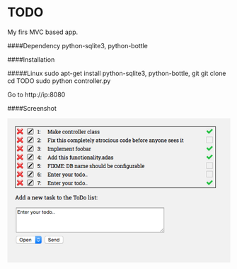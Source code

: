 TODO
======
My firs MVC based app. 

####Dependency
python-sqlite3, python-bottle

####Installation

#####Linux
    sudo apt-get install python-sqlite3, python-bottle, git
    git clone
    cd TODO
    sudo python controller.py

Go to http://ip:8080

####Screenshot

![AB](https://github.com/sedevc/TODO/blob/master/screenshot.png)

